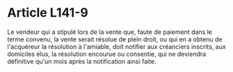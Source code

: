 # Article L141-9

Le vendeur qui a stipulé lors de la vente que, faute de paiement dans le terme convenu, la vente serait résolue de plein droit, ou qui en a obtenu de l'acquéreur la résolution à l'amiable, doit notifier aux créanciers inscrits, aux domiciles élus, la résolution encourue ou consentie, qui ne deviendra définitive qu'un mois après la notification ainsi faite.